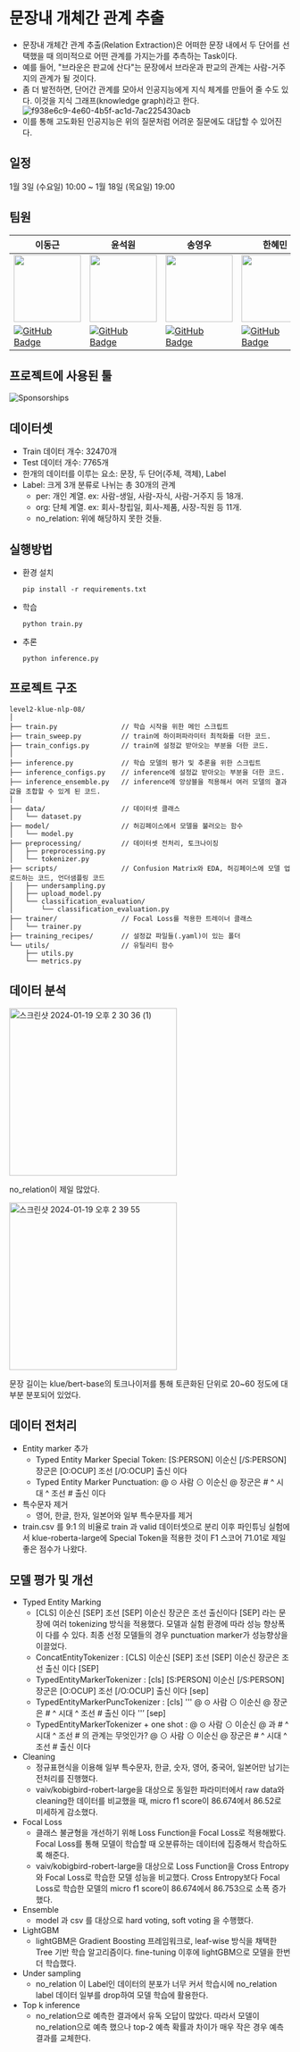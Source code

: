 # 문장내 개체간 관계 추출

* 문장내 개체간 관계 추출(Relation Extraction)은 어떠한 문장 내에서 두 단어를 선택했을 때 의미적으로 어떤 관계를 가지는가를 추측하는 Task이다.
* 예를 들어, "브라운은 판교에 산다"는 문장에서 브라운과 판교의 관계는 사람-거주지의 관계가 될 것이다.
* 좀 더 발전하면, 단어간 관계를 모아서 인공지능에게 지식 체계를 만들어 줄 수도 있다. 이것을 지식 그래프(knowledge graph)라고 한다.
![f938e6c9-4e60-4b5f-ac1d-7ac225430acb](https://github.com/boostcampaitech6/level2-klue-nlp-08/assets/22702278/2defa003-a6bd-40cb-9c38-a0fdd3fe0acf)
* 이를 통해 고도화된 인공지능은 위의 질문처럼 어려운 질문에도 대답할 수 있어진다.

## 일정

 1월 3일 (수요일) 10:00 \~ 1월 18일 (목요일) 19:00

## 팀원

| 이동근 | 윤석원 | 송영우 | 한혜민 | 김용림 |
| --- | --- | --- | --- | --- |
| <img src="https://avatars.githubusercontent.com/u/22702278?s=64&v=4" width="120" height="120"> | <img src="https://avatars.githubusercontent.com/u/76895949?s=64&v=4" width="120" height="120"> | <img src="https://avatars.githubusercontent.com/u/139039225?s=64&v=4" width="120" height="120"> | <img src="https://avatars.githubusercontent.com/u/105696374?v=4" width="120" height="120"> | <img src="https://avatars.githubusercontent.com/u/125326251?s=64&v=4" width="120" height="120"> |
|[![GitHub Badge](https://img.shields.io/badge/-GitHub-black?style=flat-square&logo=github&link=https://github.com/afterthougt)](https://github.com/exena)|[![GitHub Badge](https://img.shields.io/badge/-GitHub-black?style=flat-square&logo=github&link=https://github.com/afterthougt)](https://github.com/jsdysw)|[![GitHub Badge](https://img.shields.io/badge/-GitHub-black?style=flat-square&logo=github&link=https://github.com/afterthougt)](https://github.com/ye0ng1)|[![GitHub Badge](https://img.shields.io/badge/-GitHub-black?style=flat-square&logo=github&link=https://github.com/afterthougt)](https://github.com/hyeming00)|[![GitHub Badge](https://img.shields.io/badge/-GitHub-black?style=flat-square&logo=github&link=https://github.com/afterthougt)](https://github.com/arles1224)|

## 프로젝트에 사용된 툴
![Sponsorships](https://github.com/boostcampaitech6/level2-klue-nlp-08/assets/22702278/0cf934bf-c26c-4f8e-b6d0-852ed424c138)

## 데이터셋
- Train 데이터 개수: 32470개
- Test 데이터 개수: 7765개
- 한개의 데이터를 이루는 요소: 문장, 두 단어(주체, 객체), Label
- Label: 크게 3개 분류로 나뉘는 총 30개의 관계
  - per: 개인 계열. ex: 사람-생일, 사람-자식, 사람-거주지 등 18개.
  - org: 단체 계열. ex: 회사-창립일, 회사-제품, 사장-직원 등 11개.
  - no_relation: 위에 해당하지 못한 것들.

## 실행방법
- 환경 설치
  
  `pip install -r requirements.txt`
- 학습

  `python train.py`
- 추론

  `python inference.py`
## 프로젝트 구조
```
level2-klue-nlp-08/
│
├── train.py                // 학습 시작을 위한 메인 스크립트
├── train_sweep.py          // train에 하이퍼파라미터 최적화를 더한 코드.
├── train_configs.py        // train에 설정값 받아오는 부분을 더한 코드.
│
├── inference.py            // 학습 모델의 평가 및 추론을 위한 스크립트
├── inference_configs.py    // inference에 설정값 받아오는 부분을 더한 코드.
├── inference_ensemble.py   // inference에 앙상블을 적용해서 여러 모델의 결과값을 조합할 수 있게 된 코드.
│
├── data/                   // 데이터셋 클래스
│   └── dataset.py
├── model/                  // 허깅페이스에서 모델을 불러오는 함수
│   └── model.py
├── preprocessing/          // 데이터셋 전처리, 토크나이징
│   ├── preprocessing.py
│   └── tokenizer.py
├── scripts/                // Confusion Matrix와 EDA, 허깅페이스에 모델 업로드하는 코드, 언더샘플링 코드
│   ├── undersampling.py
│   ├── upload_model.py
│   └── classification_evaluation/
│       └── classification_evaluation.py
├── trainer/                // Focal Loss를 적용한 트레이너 클래스
│   └── trainer.py
├── training_recipes/       // 설정값 파일들(.yaml)이 있는 폴더
└── utils/                  // 유틸리티 함수
    ├── utils.py
    └── metrics.py
```
## 데이터 분석
<img width="300" alt="스크린샷 2024-01-19 오후 2 30 36 (1)" src="https://github.com/boostcampaitech6/level2-klue-nlp-08/assets/22702278/b46f381a-5eaf-4b15-b9e7-49589cc85470">

no_relation이 제일 많았다.

<img width="300" alt="스크린샷 2024-01-19 오후 2 39 55" src="https://github.com/boostcampaitech6/level2-klue-nlp-08/assets/22702278/f37035d2-894a-40fe-bd55-2dab79934c47">

문장 길이는 klue/bert-base의 토크나이저를 통해 토큰화된 단위로 20~60 정도에 대부분 분포되어 있었다.

## 데이터 전처리
- Entity marker 추가
    - Typed Entity Marker Special Token: [S:PERSON] 이순신 [/S:PERSON] 장군은 [O:OCUP] 조선 [/O:OCUP] 출신 이다
    - Typed Entity Marker Punctuation: @ ⊙ 사람 ⊙ 이순신 @ 장군은 # ^ 시대 ^ 조선 # 출신 이다
- 특수문자 제거
    - 영어, 한글, 한자, 일본어와 일부 특수문자를 제거
- train.csv 를 9:1 의 비율로 train 과 valid 데이터셋으로 분리
이후 파인튜닝 실험에서 klue-roberta-large에 Special Token을 적용한 것이 F1 스코어 71.01로 제일 좋은 점수가 나왔다.

## 모델 평가 및 개선

- Typed Entity Marking
    - [CLS] 이순신 [SEP] 조선 [SEP] 이순신 장군은 조선 출신이다 [SEP] 라는 문장에 여러 tokenizing 방식을 적용했다. 모델과 실험 환경에 따라 성능 향상폭이 다를 수 있다. 최종 선정 모델들의 경우 punctuation marker가 성능향상을 이끌었다.
    - ConcatEntityTokenizer : [CLS] 이순신 [SEP] 조선 [SEP] 이순신 장군은 조선 출신 이다 [SEP]
    - TypedEntityMarkerTokenizer : [cls] [S:PERSON] 이순신 [/S:PERSON] 장군은 [O:OCUP] 조선 [/O:OCUP] 출신 이다 [sep]
    - TypedEntityMarkerPuncTokenizer : [cls]  ''' @ ⊙ 사람 ⊙ 이순신 @ 장군은 # ^ 시대 ^ 조선 # 출신 이다 ''’ [sep]
    - TypedEntityMarkerTokenizer + one shot : @ ⊙ 사람 ⊙ 이순신 @ 과 # ^ 시대 ^ 조선 # 의 관계는 무엇인가? @ ⊙ 사람 ⊙ 이순신 @ 장군은 # ^ 시대 ^ 조선 # 출신 이다
- Cleaning
    - 정규표현식을 이용해 일부 특수문자, 한글, 숫자, 영어, 중국어, 일본어만 남기는 전처리를 진행했다.
    - vaiv/kobigbird-robert-large을 대상으로 동일한 파라미터에서 raw data와 cleaning한 데이터를 비교했을 때, micro f1 score이 86.674에서 86.52로 미세하게 감소했다.
- Focal Loss
    - 클래스 불균형을 개선하기 위해 Loss Function을 Focal Loss로 적용해봤다. Focal Loss를 통해 모델이 학습할 때 오분류하는 데이터에 집중해서 학습하도록 해준다.
    - vaiv/kobigbird-robert-large을 대상으로 Loss Function을 Cross Entropy와 Focal Loss로 학습한 모델 성능을 비교했다. Cross Entropy보다 Focal Loss로 학습한 모델의 micro f1 score이 86.674에서 86.753으로 소폭 증가했다.
- Ensemble
    - model 과 csv 를 대상으로 hard voting, soft voting 을 수행했다.
- LightGBM
    - lightGBM은 Gradient Boosting 프레임워크로, leaf-wise 방식을 채택한 Tree 기반 학습 알고리즘이다. fine-tuning 이후에 lightGBM으로 모델을 한번 더 학습했다.
- Under sampling
    - no_relation 이 Label인 데이터의 분포가 너무 커서 학습시에 no_relation label 데이터 일부를 drop하여 모델 학습에 활용한다.
- Top k inference
    - no_relation으로 예측한 결과에서 유독 오답이 많았다. 따라서 모델이 no_relation으로 예측 했으나 top-2 예측 확률과 차이가 매우 작은 경우 예측 결과를 교체한다.
